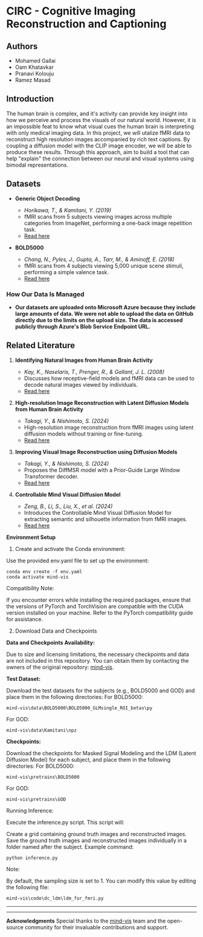 # CIRC - Cognitive Imaging Reconstruction and Captioning

## Authors
  - Mohamed Gallai
  - Oam Khatavkar
  - Pranavi Kolouju
  - Ramez Masad

## Introduction

The human brain is complex, and it's activity can provide key insight into how we perceive and process the visuals of our natural world. However, it is an impossible feat to know what visual cues the human brain is interpreting with only medical imaging data. In this project, we will utalize fMRI data to reconstruct high resolution images accompanied by rich text captions. By coupling a diffusion model with the CLIP image encoder, we will be able to produce these results. Through this approach, aim to build a tool that can help "explain" the connection between our neural and visual systems using bimodal representations.  

## Datasets

- **Generic Object Decoding**  
  - *Horikawa, T., & Kamitani, Y. (2019)*
  - fMRI scans from 5 subjects viewing images across multiple categories from ImageNet, performing a one-back image repetition task.
  - [Read here](https://openneuro.org/datasets/ds001246/versions/1.2.1)

- **BOLD5000**  
  - *Chang, N., Pyles, J., Gupta, A., Tarr, M., & Aminoff, E. (2018)*
  - fMRI scans from 4 subjects viewing 5,000 unique scene stimuli, performing a simple valence task.
  - [Read here](https://openneuro.org/datasets/ds001499/versions/1.3.0)

### How Our Data Is Managed

- **Our datasets are uploaded onto Microsoft Azure because they include large amounts of data. We were not able to upload the data on GitHub directly due to the limits on the upload size. The data is accessed publicly through Azure's Blob Service Endpoint URL.**

## Related Literature

1. **Identifying Natural Images from Human Brain Activity**  
   - *Kay, K., Naselaris, T., Prenger, R., & Gallant, J. L. (2008)*  
   - Discusses how receptive-field models and fMRI data can be used to decode natural images viewed by individuals.
   - [Read here](https://www.nature.com/articles/nature06713#Sec2)  

2. **High-resolution Image Reconstruction with Latent Diffusion Models from Human Brain Activity**  
   - *Takagi, Y., & Nishimoto, S. (2024)*  
   - High-resolution image reconstruction from fMRI images using latent diffusion models without training or fine-tuning.
   - [Read here](https://www.biorxiv.org/content/10.1101/2022.11.18.517004v3)  

3. **Improving Visual Image Reconstruction using Diffusion Models**  
   - *Takagi, Y., & Nishimoto, S. (2024)*  
   - Proposes the DiffMSR model with a Prior-Guide Large Window Transformer decoder.
   - [Read here](https://arxiv.org/abs/2306.11536)  

4. **Controllable Mind Visual Diffusion Model**  
   - *Zeng, B., Li, S., Liu, X., et al. (2024)*  
   - Introduces the Controllable Mind Visual Diffusion Model for extracting semantic and silhouette information from fMRI images.
   - [Read here](https://arxiv.org/abs/2305.10135)  


**Environment Setup**
1. Create and activate the Conda environment:

Use the provided env.yaml file to set up the environment:

```
conda env create -f env.yaml
conda activate mind-vis
```

Compatibility Note:

If you encounter errors while installing the required packages, ensure that the versions of PyTorch and TorchVision are compatible with the CUDA version installed on your machine. Refer to the PyTorch compatibility guide for assistance.



2. Download Data and Checkpoints
   
**Data and Checkpoints Availability:**

Due to size and licensing limitations, the necessary checkpoints and data are not included in this repository. You can obtain them by contacting the owners of the original repository: [mind-vis](https://github.com/zjc062/mind-vis/tree/main).

**Test Dataset:**

Download the test datasets for the subjects (e.g., BOLD5000 and GOD) and place them in the following directories:
For BOLD5000:

```
mind-vis\data\BOLD5000\BOLD5000_GLMsingle_ROI_betas\py
```

For GOD:

```
mind-vis\data\Kamitani\npz
```

**Checkpoints:**

Download the checkpoints for Masked Signal Modeling and the LDM (Latent Diffusion Model) for each subject, and place them in the following directories:
For BOLD5000:

```
mind-vis\pretrains\BOLD5000
```

For GOD:

```
mind-vis\pretrains\GOD
```

Running Inference:

Execute the inference.py script. This script will:

Create a grid containing ground truth images and reconstructed images.
Save the ground truth images and reconstructed images individually in a folder named after the subject.
Example command:

```
python inference.py
```

Note:

By default, the sampling size is set to 1. You can modify this value by editing the following file:

```
mind-vis\code\dc_ldm\ldm_for_fmri.py
```


_______________________________________________________________________________________________
_______________________________________________________________________________________________

**Acknowledgments**
Special thanks to the [mind-vis](https://github.com/zjc062/mind-vis/tree/main) team and the open-source community for their invaluable contributions and support.
